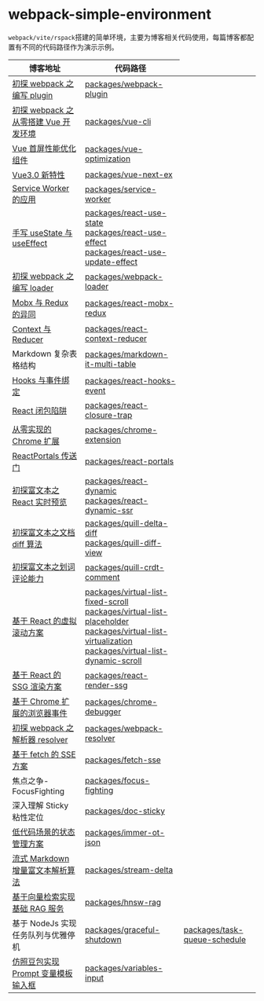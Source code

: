 # webpack-simple-environment
`webpack/vite/rspack`搭建的简单环境，主要为博客相关代码使用，每篇博客都配置有不同的代码路径作为演示示例。


<table>
<thead>

<tr>
<th >博客地址</th>
<th >代码路径</th>
</tr>

</thead>
<tbody>

<tr>
<td><a href="https://github.com/WindRunnerMax/EveryDay/blob/master/Plugin/初探webpack之编写plugin.md">初探 webpack 之编写 plugin</a></td>
<td><a href="./packages/webpack-plugin">packages/webpack-plugin</a></td>
</tr>

<tr>
<td><a href="https://github.com/WindRunnerMax/EveryDay/blob/master/Plugin/初探webpack之搭建Vue开发环境.md">初探 webpack 之从零搭建 Vue 开发环境</a></td>
<td><a href="./packages/vue-cli">packages/vue-cli</a></td>
</tr>

<tr>
<td><a href="https://github.com/WindRunnerMax/EveryDay/blob/master/Vue/Vue首屏性能优化组件.md">Vue 首屏性能优化组件</a></td>
<td><a href="./packages/vue-optimization">packages/vue-optimization</a></td>
</tr>

<tr>
<td><a href="https://github.com/WindRunnerMax/EveryDay/blob/master/Vue/Vue3.0新特性.md">Vue3.0 新特性</a></td>
<td><a href="./packages/vue-next-ex">packages/vue-next-ex</a></td>
</tr>

<tr>
<td><a href="https://github.com/WindRunnerMax/EveryDay/blob/master/HTML/Service%20Worker的应用.md">Service Worker 的应用</a></td>
<td><a href="./packages/service-worker">packages/service-worker</a></td>
</tr>

<tr>
<td><a href="https://github.com/WindRunnerMax/EveryDay/blob/master/React/手写useState与useEffect.md">手写 useState 与 useEffect</a></td>
<td>
<a href="./packages/react-use-state">packages/react-use-state</a><br>
<a href="./packages/react-use-effect">packages/react-use-effect</a><br>
<a href="./packages/react-use-update-effect">packages/react-use-update-effect</a><br>
</td>
</tr>

<tr>
<td><a href="https://github.com/WindRunnerMax/EveryDay/blob/master/Plugin/初探webpack之编写loader.md">初探 webpack 之编写 loader</a></td>
<td><a href="./packages/webpack-loader">packages/webpack-loader</a></td>
</tr>

<tr>
<td><a href="https://github.com/WindRunnerMax/EveryDay/blob/master/React/Mobx与Redux的异同.md">Mobx 与 Redux 的异同</a></td>
<td><a href="./packages/react-mobx-redux">packages/react-mobx-redux</a></td>
</tr>

<tr>
<td><a href="https://github.com/WindRunnerMax/EveryDay/blob/master/React/Context与Reducer.md">Context 与 Reducer</a></td>
<td><a href="./packages/react-context-reducer">packages/react-context-reducer</a></td>
</tr>

<tr>
<td>Markdown 复杂表格结构</td>
<td><a href="./packages/markdown-it-multi-table">packages/markdown-it-multi-table</a></td>
</tr>

<tr>
<td><a href="https://github.com/WindRunnerMax/EveryDay/blob/master/React/Hooks与事件绑定.md">Hooks 与事件绑定</a></td>
<td><a href="./packages/react-hooks-event">packages/react-hooks-event</a></td>
</tr>

<tr>
<td><a href="https://github.com/WindRunnerMax/EveryDay/blob/master/React/React闭包陷阱.md">React 闭包陷阱</a></td>
<td><a href="./packages/react-closure-trap">packages/react-closure-trap</a></td>
</tr>

<tr>
<td><a href="https://github.com/WindRunnerMax/EveryDay/blob/master/Plugin/从零实现的Chrome扩展.md">从零实现的 Chrome 扩展</a></td>
<td><a href="./packages/chrome-extension">packages/chrome-extension</a></td>
</tr>

<tr>
<td><a href="https://github.com/WindRunnerMax/EveryDay/blob/master/React/ReactPortals传送门.md">ReactPortals 传送门</a></td>
<td><a href="./packages/react-portals">packages/react-portals</a></td>
</tr>

<tr>
<td><a href="https://github.com/WindRunnerMax/EveryDay/blob/master/RichText/初探富文本之React实时预览.md">初探富文本之 React 实时预览</a></td>
<td>
<a href="./packages/react-dynamic">packages/react-dynamic</a><br>
<a href="./packages/react-dynamic-ssr">packages/react-dynamic-ssr</a><br>
</td>
</tr>

<tr>
<td><a href="https://github.com/WindRunnerMax/EveryDay/blob/master/RichText/初探富文本之文档diff算法.md">初探富文本之文档 diff 算法</a></td>
<td>
<a href="./packages/quill-delta-diff">packages/quill-delta-diff</a><br>
<a href="./packages/quill-diff-view">packages/quill-diff-view</a><br>
</td>
</tr>

<tr>
<td><a href="https://github.com/WindRunnerMax/EveryDay/blob/master/RichText/初探富文本之划词评论能力.md">初探富文本之划词评论能力</a></td>
<td><a href="./packages/quill-crdt-comment">packages/quill-crdt-comment</a></td>
</tr>

<tr>
<td><a href="https://github.com/WindRunnerMax/EveryDay/blob/master/React/基于React的虚拟滚动方案.md">基于 React 的虚拟滚动方案</a></td>
<td>
<a href="./packages/virtual-list-fixed-scroll">packages/virtual-list-fixed-scroll</a><br>
<a href="./packages/virtual-list-placeholder">packages/virtual-list-placeholder</a><br>
<a href="./packages/virtual-list-virtualization">packages/virtual-list-virtualization</a><br>
<a href="./packages/virtual-list-dynamic-scroll">packages/virtual-list-dynamic-scroll</a>
</td>
</tr>

<tr>
<td><a href="https://github.com/WindRunnerMax/EveryDay/blob/master/React/基于React的SSG渲染方案.md">基于 React 的 SSG 渲染方案</a></td>
<td><a href="./packages/react-render-ssg">packages/react-render-ssg</a></td>
</tr>

<tr>
<td><a href="https://github.com/WindRunnerMax/EveryDay/blob/master/Plugin/基于Chrome扩展的浏览器事件.md">基于 Chrome 扩展的浏览器事件</a></td>
<td><a href="./packages/chrome-debugger">packages/chrome-debugger</a></td>
</tr>

<tr>
<td><a href="https://github.com/WindRunnerMax/EveryDay/blob/master/Plugin/初探webpack之解析器resolver.md">初探 webpack 之解析器 resolver</a></td>
<td><a href="./packages/webpack-resolver">packages/webpack-resolver</a></td>
</tr>

<tr>
<td><a href="https://github.com/WindRunnerMax/EveryDay/blob/master/Browser/基于fetch的SSE方案.md">基于 fetch 的 SSE 方案</a></td>
<td><a href="./packages/fetch-sse">packages/fetch-sse</a></td>
</tr>

<tr>
<td>焦点之争-FocusFighting</td>
<td><a href="./packages/focus-fighting">packages/focus-fighting</a></td>
</tr>

<tr>
<td>深入理解 Sticky 粘性定位</td>
<td><a href="./packages/doc-sticky">packages/doc-sticky</a></td>
</tr>

<tr>
<td><a href="https://github.com/WindRunnerMax/EveryDay/blob/master/React/低代码场景的状态管理方案.md">低代码场景的状态管理方案</a></td>
<td><a href="./packages/immer-ot-json">packages/immer-ot-json</a></td>
</tr>

<tr>
<td><a href="https://github.com/WindRunnerMax/EveryDay/blob/master/Plugin/流式Markdown增量富文本解析算法.md">流式 Markdown 增量富文本解析算法</a></td>
<td><a href="./packages/stream-delta">packages/stream-delta</a></td>
</tr>

<tr>
<td><a href="https://github.com/WindRunnerMax/EveryDay/blob/master/Plugin/基于向量检索实现基础RAG服务.md">基于向量检索实现基础 RAG 服务</a></td>
<td><a href="./packages/hnsw-rag">packages/hnsw-rag</a></td>
</tr>

<tr>
<td>基于 NodeJs 实现任务队列与优雅停机</td>
<td><a href="./packages/graceful-shutdown">packages/graceful-shutdown</a></td>
<td><a href="./packages/task-queue-schedule">packages/task-queue-schedule</a></td>
</tr>

<tr>
<td><a href="https://github.com/WindRunnerMax/EveryDay/blob/master/Plugin/仿照豆包实现Prompt变量模板输入框.md">仿照豆包实现 Prompt 变量模板输入框</a></td>
<td><a href="./packages/variables-input">packages/variables-input</a></td>
</tr>

</tbody>
</table>
